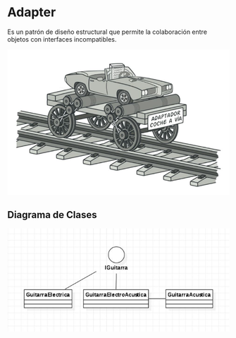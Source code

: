 # Adapter

Es un patrón de diseño estructural que permite la colaboración entre objetos con interfaces incompatibles.

<p align="center">
  <img src="documentation/adapter.jpg">
</p>

## Diagrama de Clases

<p align="center">
  <img src="documentation/diagrama-clases.jpg">
</p>
